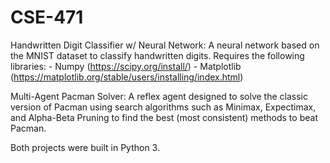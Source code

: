# CSE-471

Handwritten Digit Classifier w/ Neural Network:
  A neural network based on the MNIST dataset to classify handwritten digits. 
  Requires the following libraries:
    - Numpy (https://scipy.org/install/)
    - Matplotlib (https://matplotlib.org/stable/users/installing/index.html)
    
Multi-Agent Pacman Solver:
  A reflex agent designed to solve the classic version of Pacman using search algorithms such as 
  Minimax, Expectimax, and Alpha-Beta Pruning to find the best (most consistent) methods to beat Pacman. 
  
Both projects were built in Python 3. 
  
